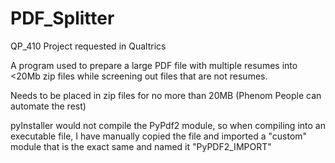 # PDF_Splitter

QP_410 Project requested in Qualtrics

A program used to prepare a large PDF file with multiple resumes into &lt;20Mb zip files while screening out files that are not resumes.

Needs to be placed in zip files for no more than 20MB (Phenom People can automate the rest)

pyInstaller would not compile the PyPdf2 module, so when compiling into an executable file, I have manually copied the file and imported a "custom" module that is the exact same and named it "PyPDF2_IMPORT"
